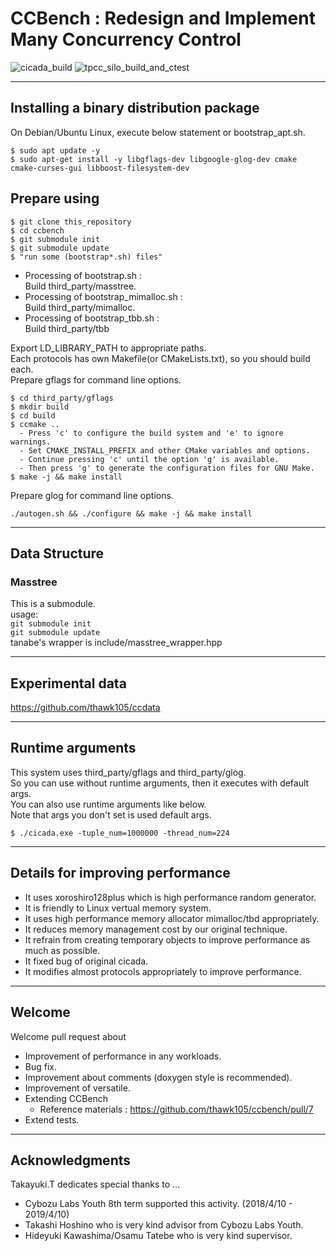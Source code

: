# CCBench : Redesign and Implement Many Concurrency Control
![cicada_build](https://github.com/thawk105/ccbench/workflows/cicada_build/badge.svg)
![tpcc_silo_build_and_ctest](https://github.com/thawk105/ccbench/workflows/tpcc_silo_build_and_ctest/badge.svg)

---

## Installing a binary distribution package
On Debian/Ubuntu Linux, execute below statement or bootstrap_apt.sh.
```
$ sudo apt update -y
$ sudo apt-get install -y libgflags-dev libgoogle-glog-dev cmake cmake-curses-gui libboost-filesystem-dev
```

## Prepare using
```
$ git clone this_repository
$ cd ccbench
$ git submodule init
$ git submodule update
$ "run some (bootstrap*.sh) files"
```
- Processing of bootstrap.sh :<br>
Build third_party/masstree.
- Processing of bootstrap_mimalloc.sh :<br>
Build third_party/mimalloc.<br>
- Processing of bootstrap_tbb.sh :<br>
Build third_party/tbb<br>

Export LD_LIBRARY_PATH to appropriate paths.<br>
Each protocols has own Makefile(or CMakeLists.txt), so you should build each.<br>
Prepare gflags for command line options.
```
$ cd third_party/gflags
$ mkdir build
$ cd build
$ ccmake ..
  - Press 'c' to configure the build system and 'e' to ignore warnings.
  - Set CMAKE_INSTALL_PREFIX and other CMake variables and options.
  - Continue pressing 'c' until the option 'g' is available.
  - Then press 'g' to generate the configuration files for GNU Make.
$ make -j && make install
```
Prepare glog for command line options.
```
./autogen.sh && ./configure && make -j && make install
```
---

## Data Structure
### Masstree
This is a submodule.  
usage:  
`git submodule init`  
`git submodule update`  
tanabe's wrapper is include/masstree\_wrapper.hpp

---

## Experimental data
https://github.com/thawk105/ccdata 

---

## Runtime arguments
This system uses third_party/gflags and third_party/glog.<br>
So you can use without runtime arguments, then it executes with default args.<br>
You can also use runtime arguments like below.<br>
Note that args you don't set is used default args.<br>
```
$ ./cicada.exe -tuple_num=1000000 -thread_num=224
```

---

## Details for improving performance
- It uses xoroshiro128plus which is high performance random generator.
- It is friendly to Linux vertual memory system.
- It uses high performance memory allocator mimalloc/tbd appropriately.
- It reduces memory management cost by our original technique.
- It refrain from creating temporary objects to improve performance as much as possible.
- It fixed bug of original cicada.
- It modifies almost protocols appropriately to improve performance.

---

## Welcome
Welcome pull request about 
- Improvement of performance in any workloads.
- Bug fix.
- Improvement about comments (doxygen style is recommended).
- Improvement of versatile.
- Extending CCBench
  - Reference materials : https://github.com/thawk105/ccbench/pull/7
- Extend tests.
  
---

## Acknowledgments
Takayuki.T dedicates special thanks to ...<br>
- Cybozu Labs Youth 8th term supported this activity. (2018/4/10 - 2019/4/10)<br>
- Takashi Hoshino who is very kind advisor from Cybozu Labs Youth.
- Hideyuki Kawashima/Osamu Tatebe who is very kind supervisor.

